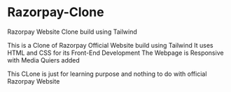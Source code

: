 # Razorpay-Clone
Razorpay Website Clone build using Tailwind 

This is a Clone of Razorpay Official Website build using Tailwind
It uses HTML and CSS for its Front-End Development
The Webpage is Responsive with Media Quiers added

This CLone is just for learning purpose and nothing to do with official Razorpay Website
